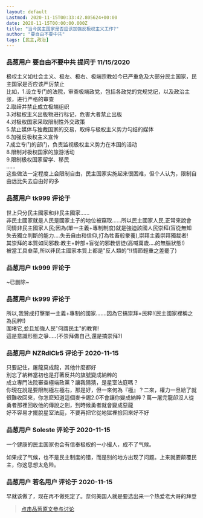 ```yaml
---
layout: default
Lastmod: 2020-11-15T00:33:42.805624+00:00
date: 2020-11-15T00:00:00.000Z
title: "当今民主国家是否应该加强反极权主义工作?"
author: "要自由不要中共"
tags: [民主,政治]
---
```



### 品葱用户 **要自由不要中共** 提问于 11/15/2020
    
极权主义如社会主义、极左、极右、极端宗教如今已严重危及大部分民主国家，民主国家是否应该严厉禁止  
比如，1.设立专门的法院，审查极端政党，包括各政党的党规党纪，以及政治主张，进行严格的审查  
2.取缔并禁止成立极端组织  
3.对极权主义出版物进行标记，危害大者禁止出版  
4.对极权国家采取限制性外交政策  
5.禁止媒体与独裁国家的交易，取缔与极权主义势力勾结的媒体  
6.加强反极权主义宣传  
7.成立专门的部门，负责监视极权主义势力在本国的活动  
8.限制对极权国家的旅游活动  
9.限制极权国家留学、移民  
……  
这些做法一定程度上会限制自由，民主国家实施起来很困难，但个人认为，限制自由远比失去自由好的多
    
                

### 品葱用户 **tk999** 评论于 
        
世上只分民主國家和非民主國家......  
非民主國家就是人民是國家主子的地位被竊取......所以民主國家人民,正常來說會同情非民主國家人民;因為(單一主義+專制制度)就是強迫該國人民崇拜(盲從無知失去獨立判斷的能力....失去自由和信仰,打為牲畜般豢養),崇拜主義崇拜獨裁者!  
其崇拜的本質如同邪教:教主+幹部+盲從的邪教信徒(高喊萬歲....的無腦狀態!)  
被當工具韭菜,所以非民主國家本質上都是"反人類的"!(情節輕重之差罷了)
        
                

### 品葱用户 **tk999** 评论于 
        
~已删除~
        
                

### 品葱用户 **tk999** 评论于 
        
所以,我贊成打擊單一主義+專制的國家.......因為它搞崇拜=民粹!(民主國家裡稱之為民粹!)  
圍堵它,並且加強人民"何謂民主"的教育!  
這是意識形態之爭.....(不崇拜做自己,還是搞崇拜?)
        
                

### 品葱用户 **NZRdlClr5** 评论于 2020-11-15
        
只要記住，屠龍莫成龍，其他什麼都好  
別忘了納粹當初也是打著反共的旗號變成納粹的  
成立專門法院審查極端政黨？讓我猜猜，是星室法庭嗎？  
你現在說是要限制極左極右，那是好，但一來何為『極』？二來，權力一旦給了就很難收回來，你怎麽知道這個麥卡錫2.0不會讓你變成納粹？萬一屠完龍卻沒人從勇者那裡回收他的傳說之劍，到時候勇者就會變成惡龍  
好不容易才擺脫星室法庭，不要再把它從地獄裡撿回來好不好
        
                

### 品葱用户 **Soleste** 评论于 2020-11-15
        
一个健康的民主国家也会有信奉极权的一小撮人，成不了气候。  
  
如果成了气候，也不是民主制度的错，而是别的地方出现了问题。上来就要颠覆民主，你这思想太危险。
        
                

### 品葱用户 **若名用户** 评论于 2020-11-15
        
早就该做了，现在再不做死定了。奈何美国人就是要选出来一个热爱老大哥的拜登
        
                





> [点击品葱原文参与讨论](https://pincong.rocks/question/33490)

